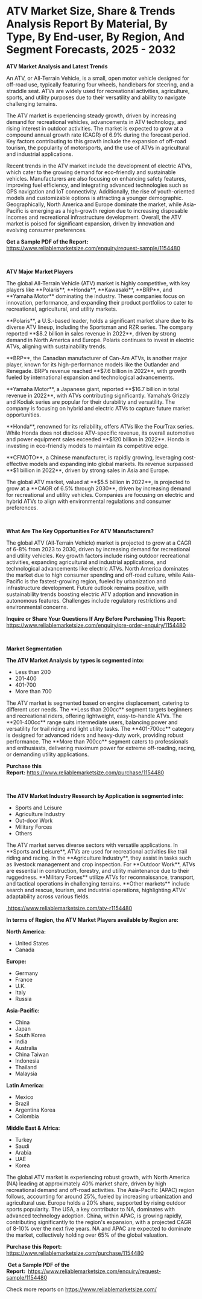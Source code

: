<p><h1>ATV Market Size, Share & Trends Analysis Report By Material, By Type, By End-user, By Region, And Segment Forecasts, 2025 - 2032</h1></p><p><strong>ATV Market Analysis and Latest Trends</strong></p>
<p><p>An ATV, or All-Terrain Vehicle, is a small, open motor vehicle designed for off-road use, typically featuring four wheels, handlebars for steering, and a straddle seat. ATVs are widely used for recreational activities, agriculture, sports, and utility purposes due to their versatility and ability to navigate challenging terrains.</p><p>The ATV market is experiencing steady growth, driven by increasing demand for recreational vehicles, advancements in ATV technology, and rising interest in outdoor activities. The market is expected to grow at a compound annual growth rate (CAGR) of 6.9% during the forecast period. Key factors contributing to this growth include the expansion of off-road tourism, the popularity of motorsports, and the use of ATVs in agricultural and industrial applications.</p><p>Recent trends in the ATV market include the development of electric ATVs, which cater to the growing demand for eco-friendly and sustainable vehicles. Manufacturers are also focusing on enhancing safety features, improving fuel efficiency, and integrating advanced technologies such as GPS navigation and IoT connectivity. Additionally, the rise of youth-oriented models and customizable options is attracting a younger demographic. Geographically, North America and Europe dominate the market, while Asia-Pacific is emerging as a high-growth region due to increasing disposable incomes and recreational infrastructure development. Overall, the ATV market is poised for significant expansion, driven by innovation and evolving consumer preferences.</p></p>
<p><strong>Get a Sample PDF of the Report:&nbsp;</strong> <a href="https://www.reliablemarketsize.com/enquiry/request-sample/1154480?utm_campaign=1911&utm_medium=2&utm_source=Github&utm_content=ia&utm_term=23012025&utm_id=atv">https://www.reliablemarketsize.com/enquiry/request-sample/1154480</a></p>
<p>&nbsp;</p>
<p><strong>ATV Major Market Players</strong></p>
<p><p>The global All-Terrain Vehicle (ATV) market is highly competitive, with key players like **Polaris**, **Honda**, **Kawasaki**, **BRP**, and **Yamaha Motor** dominating the industry. These companies focus on innovation, performance, and expanding their product portfolios to cater to recreational, agricultural, and utility markets.</p><p>**Polaris**, a U.S.-based leader, holds a significant market share due to its diverse ATV lineup, including the Sportsman and RZR series. The company reported **$8.2 billion in sales revenue in 2022**, driven by strong demand in North America and Europe. Polaris continues to invest in electric ATVs, aligning with sustainability trends.</p><p>**BRP**, the Canadian manufacturer of Can-Am ATVs, is another major player, known for its high-performance models like the Outlander and Renegade. BRP’s revenue reached **$7.6 billion in 2022**, with growth fueled by international expansion and technological advancements.</p><p>**Yamaha Motor**, a Japanese giant, reported **$16.7 billion in total revenue in 2022**, with ATVs contributing significantly. Yamaha’s Grizzly and Kodiak series are popular for their durability and versatility. The company is focusing on hybrid and electric ATVs to capture future market opportunities.</p><p>**Honda**, renowned for its reliability, offers ATVs like the FourTrax series. While Honda does not disclose ATV-specific revenue, its overall automotive and power equipment sales exceeded **$120 billion in 2022**. Honda is investing in eco-friendly models to maintain its competitive edge.</p><p>**CFMOTO**, a Chinese manufacturer, is rapidly growing, leveraging cost-effective models and expanding into global markets. Its revenue surpassed **$1 billion in 2022**, driven by strong sales in Asia and Europe.</p><p>The global ATV market, valued at **$5.5 billion in 2022**, is projected to grow at a **CAGR of 6.5% through 2030**, driven by increasing demand for recreational and utility vehicles. Companies are focusing on electric and hybrid ATVs to align with environmental regulations and consumer preferences.</p></p>
<p>&nbsp;</p>
<p><strong>What Are The Key Opportunities For ATV Manufacturers?</strong></p>
<p><p>The global ATV (All-Terrain Vehicle) market is projected to grow at a CAGR of 6-8% from 2023 to 2030, driven by increasing demand for recreational and utility vehicles. Key growth factors include rising outdoor recreational activities, expanding agricultural and industrial applications, and technological advancements like electric ATVs. North America dominates the market due to high consumer spending and off-road culture, while Asia-Pacific is the fastest-growing region, fueled by urbanization and infrastructure development. Future outlook remains positive, with sustainability trends boosting electric ATV adoption and innovation in autonomous features. Challenges include regulatory restrictions and environmental concerns.</p></p>
<p><strong>Inquire or Share Your Questions If Any Before Purchasing This Report:</strong> <a href="https://www.reliablemarketsize.com/enquiry/pre-order-enquiry/1154480?utm_campaign=1911&utm_medium=2&utm_source=Github&utm_content=ia&utm_term=23012025&utm_id=atv">https://www.reliablemarketsize.com/enquiry/pre-order-enquiry/1154480</a></p>
<p>&nbsp;</p>
<p><strong>Market Segmentation</strong></p>
<p><strong>The ATV Market Analysis by types is segmented into:</strong></p>
<p><ul><li>Less than 200</li><li>201-400</li><li>401-700</li><li>More than 700</li></ul></p>
<p><p>The ATV market is segmented based on engine displacement, catering to different user needs. The **Less than 200cc** segment targets beginners and recreational riders, offering lightweight, easy-to-handle ATVs. The **201-400cc** range suits intermediate users, balancing power and versatility for trail riding and light utility tasks. The **401-700cc** category is designed for advanced riders and heavy-duty work, providing robust performance. The **More than 700cc** segment caters to professionals and enthusiasts, delivering maximum power for extreme off-roading, racing, or demanding utility applications.</p></p>
<p><strong>Purchase this Report:&nbsp;</strong><a href="https://www.reliablemarketsize.com/purchase/1154480?utm_campaign=1911&utm_medium=2&utm_source=Github&utm_content=ia&utm_term=23012025&utm_id=atv">https://www.reliablemarketsize.com/purchase/1154480</a></p>
<p>&nbsp;</p>
<p><strong>The ATV Market Industry Research by Application is segmented into:</strong></p>
<p><ul><li>Sports and Leisure</li><li>Agriculture Industry</li><li>Out-door Work</li><li>Military Forces</li><li>Others</li></ul></p>
<p><p>The ATV market serves diverse sectors with versatile applications. In **Sports and Leisure**, ATVs are used for recreational activities like trail riding and racing. In the **Agriculture Industry**, they assist in tasks such as livestock management and crop inspection. For **Outdoor Work**, ATVs are essential in construction, forestry, and utility maintenance due to their ruggedness. **Military Forces** utilize ATVs for reconnaissance, transport, and tactical operations in challenging terrains. **Other markets** include search and rescue, tourism, and industrial operations, highlighting ATVs' adaptability across various fields.</p></p>
<p><a href="https://www.reliablemarketsize.com/atv-r1154480?utm_campaign=1911&utm_medium=2&utm_source=Github&utm_content=ia&utm_term=23012025&utm_id=atv">&nbsp;https://www.reliablemarketsize.com/atv-r1154480</a></p>
<p><strong>In terms of Region, the ATV Market Players available by Region are:</strong></p>
<p>
    <p> <strong> North America: </strong>
        <ul>
            <li>United States</li>
            <li>Canada</li>
        </ul>
        </p> 
    <p> <strong> Europe: </strong>
        <ul>
            <li>Germany</li>
            <li>France</li>
            <li>U.K.</li>
            <li>Italy</li>
            <li>Russia</li>
        </ul>
        </p> 
    <p> <strong> Asia-Pacific: </strong>
        <ul>
            <li>China</li>
            <li>Japan</li>
            <li>South Korea</li>
            <li>India</li>
            <li>Australia</li>
            <li>China Taiwan</li>
            <li>Indonesia</li>
            <li>Thailand</li>
            <li>Malaysia</li>
        </ul>
        </p> 
    <p> <strong> Latin America: </strong>
        <ul>
            <li>Mexico</li>
            <li>Brazil</li>
            <li>Argentina Korea</li>
            <li>Colombia</li>
        </ul>
        </p> 
    <p> <strong> Middle East & Africa: </strong>
        <ul>
            <li>Turkey</li>
            <li>Saudi</li>
            <li>Arabia</li>
            <li>UAE</li>
            <li>Korea</li>
        </ul>
    </p>
    </p>
<p><p>The global ATV market is experiencing robust growth, with North America (NA) leading at approximately 40% market share, driven by high recreational demand and off-road activities. The Asia-Pacific (APAC) region follows, accounting for around 25%, fueled by increasing urbanization and agricultural use. Europe holds a 20% share, supported by rising outdoor sports popularity. The USA, a key contributor to NA, dominates with advanced technology adoption. China, within APAC, is growing rapidly, contributing significantly to the region's expansion, with a projected CAGR of 8-10% over the next five years. NA and APAC are expected to dominate the market, collectively holding over 65% of the global valuation.</p></p>
<p><strong>Purchase this Report: </strong><a href="https://www.reliablemarketsize.com/purchase/1154480?utm_campaign=1911&utm_medium=2&utm_source=Github&utm_content=ia&utm_term=23012025&utm_id=atv">https://www.reliablemarketsize.com/purchase/1154480</a></p>
<p>&nbsp;<strong>Get a Sample PDF of the Report:&nbsp;&nbsp;</strong><a href="https://www.reliablemarketsize.com/enquiry/request-sample/1154480?utm_campaign=1911&utm_medium=2&utm_source=Github&utm_content=ia&utm_term=23012025&utm_id=atv">https://www.reliablemarketsize.com/enquiry/request-sample/1154480</a></p>
<p><strong></strong></p>
<p>Check more reports on <a href="https://www.reliablemarketsize.com/?utm_campaign=1911&utm_medium=2&utm_source=Github&utm_content=ia&utm_term=23012025&utm_id=atv">https://www.reliablemarketsize.com/</a></p>